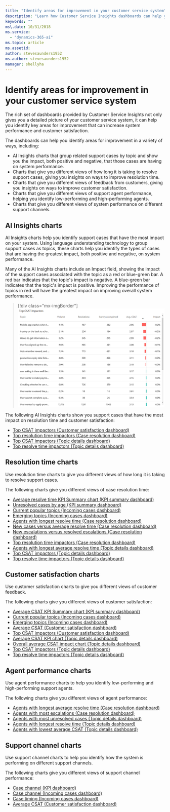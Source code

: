```yaml
---
title: "Identify areas for improvement in your customer service system"
description: "Learn how Customer Service Insights dashboards can help you identify areas for improvement in your customer service system."
keywords: ""
ms\.date: 10/31/2018
ms.service:
  - "dynamics-365-ai"
ms.topic: article
ms.assetid: 
author: stevesaunders1952
ms.author: stevesaunders1952
manager: shellyha
---
```


# Identify areas for improvement in your customer service system

The rich set of dashboards provided by Customer Service Insights not only gives you a detailed picture of your customer service system, it can help you identify key areas for improvement that can increase system performance and customer satisfaction.

The dashboards can help you identify areas for improvement in a variety of ways, including:

* AI Insights charts that group related support cases by topic and show you the impact, both positive and negative, that those cases are having on system performance.
* Charts that give you different views of how long it is taking to resolve support cases, giving you insights on ways to improve resolution time.
* Charts that give you different views of feedback from customers, giving you insights on ways to improve customer satisfaction.
* Charts that give you different views of support agent performance, helping you identify low-performing and high-performing agents.
* Charts that give you different views of system performance on different support channels.

## AI Insights charts

AI Insights charts help you identify support cases that have the most impact on your system. Using language understanding technology to group support cases as topics, these charts help you identify the types of cases that are having the greatest impact, both positive and negative, on system performance.

Many of the AI Insights charts include an Impact field, showing the impact of the support cases associated with the topic as a red or blue-green bar. A red bar indicates that the topic's impact is negative. A blue-green bar indicates that the topic's impact is positive. Improving the performance of topics in red will have the greatest impact on improving overall system performance.

> [!div class="mx-imgBorder"]
> ![Top CSAT impactors](media/ai-csi-CSAT-impactors.png)

The following AI Insights charts show you support cases that have the most impact on resolution time and customer satisfaction:

* [Top CSAT impactors (Customer satisfaction dashboard)](dashboard-CSAT.md#top-csat-impactors-chart)
* [Top resolution time impactors (Case resolution dashboard)](dashboard-case-resolutions.md#top-resolution-time-impactors-chart)
* [Top CSAT impactors (Topic details dashboard)](dashboard-topic-details.md#top-csat-impactors-chart)
* [Top resolve time impactors (Topic details dashboard)](dashboard-topic-details.md#top-resolve-time-impactors-chart)

## Resolution time charts

Use resolution time charts to give you different views of how long it is taking to resolve support cases.

The following charts give you different views of case resolution time:

* [Average resolve time KPI Summary chart (KPI summary dashboard)](dashboard-kpi-summary.md#kpi-summary-charts)
* [Unresolved cases by age (KPI summary dashboard)](dashboard-kpi-summary.md#unresolved-cases-by-age-chart)
* [Current popular topics (Incoming cases dashboard)](dashboard-incoming-cases.md#current-popular-topics-chart)
* [Emerging topics (Incoming cases dashboard)](dashboard-incoming-cases.md#emerging-topics-chart)
* [Agents with longest resolve time (Case resolution dashboard)](dashboard-case-resolutions.md#agents-with-longest-resolve-time-chart)
* [New cases versus average resolve time (Case resolution dashboard)](dashboard-case-resolutions.md#new-cases-versus-average-resolve-time-chart)
* [New escalations versus resolved escalations (Case resolution dashboard)](dashboard-case-resolutions.md#new-escalations-versus-resolved-escalations-chart)
* [Top resolution time impactors (Case resolution dashboard)](dashboard-case-resolutions.md#top-resolution-time-impactors-chart)
* [Agents with longest average resolve time (Topic details dashboard)](dashboard-topic-details.md#agents-with-longest-average-resolve-time-chart)
* [Top CSAT impactors (Topic details dashboard)](dashboard-topic-details.md#top-csat-impactors-chart)
* [Top resolve time impactors (Topic details dashboard)](dashboard-topic-details.md#top-resolve-time-impactors-chart)

## Customer satisfaction charts

Use customer satisfaction charts to give you different views of customer feedback.

The following charts give you different views of customer satisfaction:

* [Average CSAT KPI Summary chart (KPI summary dashboard)](dashboard-kpi-summary.md#kpi-summary-charts)
* [Current popular topics (Incoming cases dashboard)](dashboard-incoming-cases.md#current-popular-topics-chart)
* [Emerging topics (Incoming cases dashboard)](dashboard-incoming-cases.md#emerging-topics-chart)
* [Average CSAT (Customer satisfaction dashboard)](dashboard-CSAT.md#average-csat-chart)
* [Top CSAT impactors (Customer satisfaction dashboard)](dashboard-CSAT.md#top-csat-impactors-chart)
* [Average CSAT KPI chart (Topic details dashboard)](dashboard-topic-details.md#topic-details-KPI-charts)
* [Overall average CSAT impact chart (Topic details dashboard)](dashboard-topic-details.md#overall-impact-charts)
* [Top CSAT impactors (Topic details dashboard)](dashboard-topic-details.md#top-csat-impactors-chart)
* [Top resolve time impactors (Topic details dashboard)](dashboard-topic-details.md#top-resolve-time-impactors-chart)

## Agent performance charts

Use agent performance charts to help you identify low-performing and high-performing support agents.

The following charts give you different views of agent performance:

* [Agents with longest average resolve time (Case resolution dashboard)](dashboard-case-resolutions.md#agents-with-longest-resolve-time-chart)
* [Agents with most escalations (Case resolution dashboard)](dashboard-case-resolutions.md#agents-handling-most-escalations-chart)
* [Agents with most unresolved cases (Topic details dashboard)](dashboard-topic-details.md#agents-with-most-unresolved-cases-chart)
* [Agents with longest resolve time (Topic details dashboard)](dashboard-topic-details.md#agents-with-longest-resolve-time-chart)
* [Agents with lowest average CSAT (Topic details dashboard)](dashboard-topic-details.md#agents-with-lowest-average-csat-chart)

## Support channel charts

Use support channel charts to help you identify how the system is performing on different support channels.

The following charts give you different views of support channel performance:

* [Case channel (KPI dashboard)](dashboard-kpi-summary.md#case-channel-chart)
* [Case channel (Incoming cases dashboard)](dashboard-incoming-cases.md#case-channel-chart)
* [Case timing (Incoming cases dashboard)](dashboard-incoming-cases.md#case-timing-chart)
* [Average CSAT (Customer satisfaction dashboard)](dashboard-CSAT.md#average-csat-chart)
